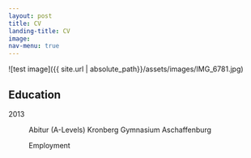 ```yaml
---
layout: post
title: CV
landing-title: CV
image:
nav-menu: true
---
```


![test image]({{ site.url | absolute_path}}/assets/images/IMG_6781.jpg)

<h2 id="content">Education</h2>
<dl>
	<dt>2013</dt>
	<dd>
		<p>Abitur (A-Levels) Kronberg Gymnasium Aschaffenburg</p>

Employment 


